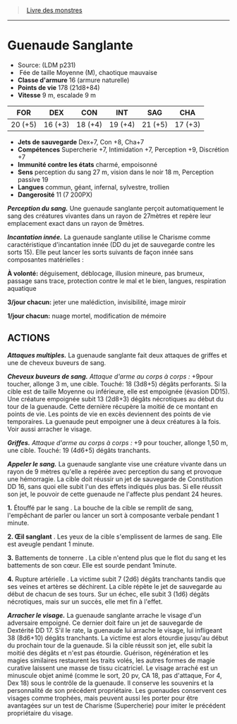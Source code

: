 ﻿> [Livre des monstres](tome_of_beasts.md)

---

# Guenaude Sanglante

- Source: (LDM p231)
-  Fée de taille Moyenne (M), chaotique mauvaise
- **Classe d'armure** 16 (armure naturelle)
- **Points de vie** 178 (21d8+84)
- **Vitesse** 9 m, escalade 9 m

|FOR|DEX|CON|INT|SAG|CHA|
|---|---|---|---|---|---|
|20 (+5)|16 (+3)|18 (+4)|19 (+4)|21 (+5)|17 (+3)|

- **Jets de sauvegarde** Dex+7, Con +8, Cha+7
- **Compétences** Supercherie +7, Intimidation +7, Perception +9, Discrétion +7
- **Immunité contre les états** charmé, empoisonné
- **Sens** perception du sang 27 m, vision dans le noir 18 m, Perception passive 19
- **Langues** commun, géant, infernal, sylvestre, trollien
- **Dangerosité** 11 (7 200PX)

**_Perception du sang._** Une guenaude sanglante perçoit automatiquement le sang des créatures vivantes dans un rayon de 27mètres et repère leur emplacement exact dans un rayon de 9mètres.

**_Incantation innée._** La guenaude sanglante utilise le Charisme comme caractéristique d'incantation innée (DD du jet de sauvegarde contre les sorts 15). Elle peut lancer les sorts suivants de façon innée sans composantes matérielles :

**À volonté:** déguisement, déblocage, illusion mineure, pas brumeux, passage sans trace, protection contre le mal et le bien, langues, respiration aquatique

**3/jour chacun:** jeter une malédiction, invisibilité, image miroir

**1/jour chacun:** nuage mortel, modification de mémoire

## ACTIONS

**_Attaques multiples._** La guenaude sanglante fait deux attaques de griffes et une de cheveux buveurs de sang.

**_Cheveux buveurs de sang._** _Attaque d'arme au corps à corps :_
+9pour toucher, allonge 3 m, une cible. Touché: 18 (3d8+5) dégâts perforants. Si la cible est de taille Moyenne ou inférieure, elle est empoignée (évasion DD15). Une créature empoignée subit 13 (2d8+3) dégâts nécrotiques au début du tour de la guenaude. Cette dernière récupère la moitié de ce montant en points de vie. Les points de vie en excès deviennent des points de vie temporaires. La guenaude peut empoigner une à deux créatures à la fois. Voir aussi arracher le visage.

**_Griffes._** _Attaque d'arme au corps à corps :_ +9 pour toucher, allonge 1,50 m, une cible. Touché: 19 (4d6+5) dégâts tranchants.

**_Appeler le sang._** La guenaude sanglante vise une créature vivante dans un rayon de 9 mètres qu'elle a repérée avec perception du sang et provoque une hémorragie. La cible doit réussir un jet de sauvegarde de Constitution DD 16, sans quoi elle subit l'un des effets indiqués plus bas. Si elle réussit son jet, le pouvoir de cette guenaude ne l'affecte plus pendant 24 heures.

**1.** Étouffé par le sang . La bouche de la cible se remplit de sang, l'empêchant de parler ou lancer un sort à composante verbale pendant 1 minute.

**2. Œil sanglant** . Les yeux de la cible s'emplissent de larmes de sang. Elle est aveugle pendant 1 minute.

**3.** Battements de tonnerre . La cible n'entend plus que le flot du sang et les battements de son cœur. Elle est sourde pendant 1minute.

**4.** Rupture artérielle . La victime subit 7 (2d6) dégâts tranchants tandis que ses veines et artères se déchirent. La cible répète le jet de sauvegarde au début de chacun de ses tours. Sur un échec, elle subit 3 (1d6) dégâts nécrotiques, mais sur un succès, elle met fin à l'effet.

**_Arracher le visage._** La guenaude sanglante arrache le visage d'un adversaire empoigné. Ce dernier doit faire un jet de sauvegarde de Dextérité DD 17. S'il le rate, la guenaude lui arrache le visage, lui infligeant 38 (8d6+10) dégâts tranchants. La victime est alors étourdie jusqu'au début du prochain tour de la guenaude. Si la cible réussit son jet, elle subit la moitié des dégâts et n'est pas étourdie. Guérison, régénération et les magies similaires restaurent les traits volés, les autres formes de magie curative laissent une masse de tissu cicatriciel. Le visage arraché est un minuscule objet animé (comme le sort, 20 pv, CA 18, pas d'attaque, For 4, Dex 18) sous le contrôle de la guenaude. Il conserve les souvenirs et la personnalité de son précédent propriétaire. Les guenaudes conservent ces visages comme trophées, mais peuvent aussi les porter pour être avantagées sur un test de Charisme (Supercherie) pour imiter le précédent propriétaire du visage.

